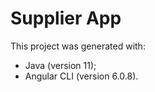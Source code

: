 # Supplier App

This project was generated with:
- Java (version 11);
- Angular CLI (version 6.0.8).
